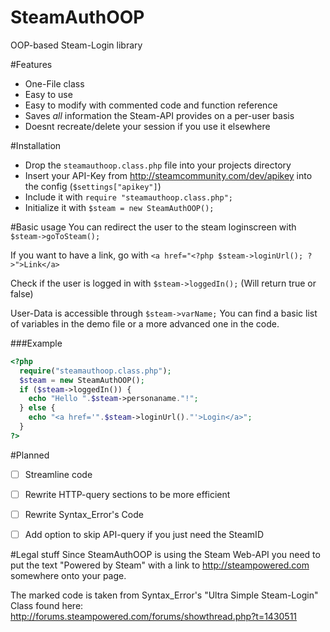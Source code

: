 # SteamAuthOOP
OOP-based Steam-Login library

#Features
- One-File class
- Easy to use
- Easy to modify with commented code and function reference
- Saves *all* information the Steam-API provides on a per-user basis
- Doesnt recreate/delete your session if you use it elsewhere

#Installation
- Drop the `steamauthoop.class.php` file into your projects directory
- Insert your API-Key from http://steamcommunity.com/dev/apikey into the config (`$settings["apikey"]`)
- Include it with `require "steamauthoop.class.php";`
- Initialize it with `$steam = new SteamAuthOOP();`

#Basic usage
You can redirect the user to the steam loginscreen with
`$steam->goToSteam();`

If you want to have a link, go with
`<a href="<?php $steam->loginUrl(); ?>">Link</a>`


Check if the user is logged in with
`$steam->loggedIn();`
(Will return true or false)


User-Data is accessible through `$steam->varName;`
You can find a basic list of variables in the demo file or a more advanced one in the code.


###Example

```php
<?php
  require("steamauthoop.class.php");
  $steam = new SteamAuthOOP();
  if ($steam->loggedIn()) {
    echo "Hello ".$steam->personaname."!";
  } else {
    echo "<a href='".$steam->loginUrl()."'>Login</a>";
  }
?>
```


#Planned
* [ ] Streamline code
* [ ] Rewrite HTTP-query sections to be more efficient
* [ ] Rewrite Syntax_Error's Code
* [ ] Add option to skip API-query if you just need the SteamID


#Legal stuff
Since SteamAuthOOP is using the Steam Web-API you need to put the text "Powered by Steam" with a link to http://steampowered.com somewhere onto your page.

The marked code is taken from Syntax_Error's "Ultra Simple Steam-Login" Class found here: http://forums.steampowered.com/forums/showthread.php?t=1430511
